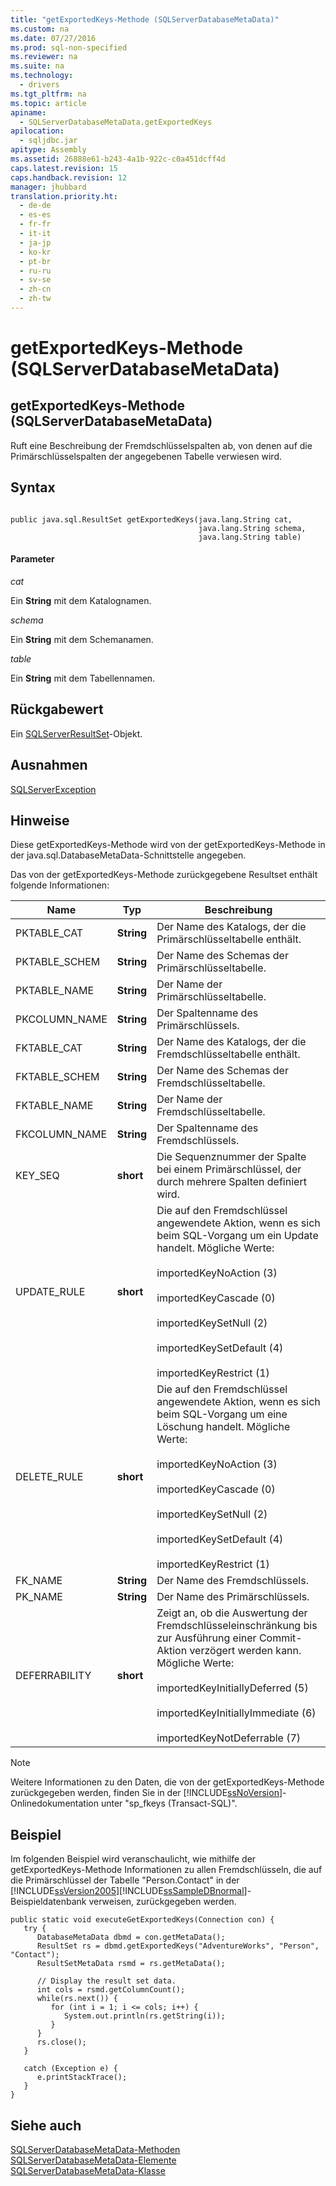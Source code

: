 ```yaml
---
title: "getExportedKeys-Methode (SQLServerDatabaseMetaData)"
ms.custom: na
ms.date: 07/27/2016
ms.prod: sql-non-specified
ms.reviewer: na
ms.suite: na
ms.technology: 
  - drivers
ms.tgt_pltfrm: na
ms.topic: article
apiname: 
  - SQLServerDatabaseMetaData.getExportedKeys
apilocation: 
  - sqljdbc.jar
apitype: Assembly
ms.assetid: 26888e61-b243-4a1b-922c-c0a451dcff4d
caps.latest.revision: 15
caps.handback.revision: 12
manager: jhubbard
translation.priority.ht: 
  - de-de
  - es-es
  - fr-fr
  - it-it
  - ja-jp
  - ko-kr
  - pt-br
  - ru-ru
  - sv-se
  - zh-cn
  - zh-tw
---
```

# getExportedKeys-Methode (SQLServerDatabaseMetaData)
    
## getExportedKeys\-Methode \(SQLServerDatabaseMetaData\)  
 Ruft eine Beschreibung der Fremdschlüsselspalten ab, von denen auf die Primärschlüsselspalten der angegebenen Tabelle verwiesen wird.  
  
## Syntax  
  
```  
  
public java.sql.ResultSet getExportedKeys(java.lang.String cat,  
                                          java.lang.String schema,  
                                          java.lang.String table)  
```  
  
#### Parameter  
 *cat*  
  
 Ein **String** mit dem Katalognamen.  
  
 *schema*  
  
 Ein **String** mit dem Schemanamen.  
  
 *table*  
  
 Ein **String** mit dem Tabellennamen.  
  
## Rückgabewert  
 Ein [SQLServerResultSet](../content/SQLServerResultSet-Class.md)\-Objekt.  
  
## Ausnahmen  
 [SQLServerException](../content/SQLServerException-Class.md)  
  
## Hinweise  
 Diese getExportedKeys\-Methode wird von der getExportedKeys\-Methode in der java.sql.DatabaseMetaData\-Schnittstelle angegeben.  
  
 Das von der getExportedKeys\-Methode zurückgegebene Resultset enthält folgende Informationen:  
  
|Name|Typ|Beschreibung|  
|----------|---------|------------------|  
|PKTABLE\_CAT|**String**|Der Name des Katalogs, der die Primärschlüsseltabelle enthält.|  
|PKTABLE\_SCHEM|**String**|Der Name des Schemas der Primärschlüsseltabelle.|  
|PKTABLE\_NAME|**String**|Der Name der Primärschlüsseltabelle.|  
|PKCOLUMN\_NAME|**String**|Der Spaltenname des Primärschlüssels.|  
|FKTABLE\_CAT|**String**|Der Name des Katalogs, der die Fremdschlüsseltabelle enthält.|  
|FKTABLE\_SCHEM|**String**|Der Name des Schemas der Fremdschlüsseltabelle.|  
|FKTABLE\_NAME|**String**|Der Name der Fremdschlüsseltabelle.|  
|FKCOLUMN\_NAME|**String**|Der Spaltenname des Fremdschlüssels.|  
|KEY\_SEQ|**short**|Die Sequenznummer der Spalte bei einem Primärschlüssel, der durch mehrere Spalten definiert wird.|  
|UPDATE\_RULE|**short**|Die auf den Fremdschlüssel angewendete Aktion, wenn es sich beim SQL\-Vorgang um ein Update handelt. Mögliche Werte:<br /><br /> importedKeyNoAction \(3\)<br /><br /> importedKeyCascade \(0\)<br /><br /> importedKeySetNull \(2\)<br /><br /> importedKeySetDefault \(4\)<br /><br /> importedKeyRestrict \(1\)|  
|DELETE\_RULE|**short**|Die auf den Fremdschlüssel angewendete Aktion, wenn es sich beim SQL\-Vorgang um eine Löschung handelt. Mögliche Werte:<br /><br /> importedKeyNoAction \(3\)<br /><br /> importedKeyCascade \(0\)<br /><br /> importedKeySetNull \(2\)<br /><br /> importedKeySetDefault \(4\)<br /><br /> importedKeyRestrict \(1\)|  
|FK\_NAME|**String**|Der Name des Fremdschlüssels.|  
|PK\_NAME|**String**|Der Name des Primärschlüssels.|  
|DEFERRABILITY|**short**|Zeigt an, ob die Auswertung der Fremdschlüsseleinschränkung bis zur Ausführung einer Commit\-Aktion verzögert werden kann. Mögliche Werte:<br /><br /> importedKeyInitiallyDeferred \(5\)<br /><br /> importedKeyInitiallyImmediate \(6\)<br /><br /> importedKeyNotDeferrable \(7\)|  
  
> [!NOTE]  
>  Weitere Informationen zu den Daten, die von der getExportedKeys\-Methode zurückgegeben werden, finden Sie in der [!INCLUDE[ssNoVersion](../content/includes/ssNoVersion_md.md)]\-Onlinedokumentation unter "sp\_fkeys \(Transact\-SQL\)".  
  
## Beispiel  
 Im folgenden Beispiel wird veranschaulicht, wie mithilfe der getExportedKeys\-Methode Informationen zu allen Fremdschlüsseln, die auf die Primärschlüssel der Tabelle "Person.Contact" in der [!INCLUDE[ssVersion2005](../content/includes/ssVersion2005_md.md)][!INCLUDE[ssSampleDBnormal](../content/includes/ssSampleDBnormal_md.md)]\-Beispieldatenbank verweisen, zurückgegeben werden.  
  
```  
public static void executeGetExportedKeys(Connection con) {  
   try {  
      DatabaseMetaData dbmd = con.getMetaData();  
      ResultSet rs = dbmd.getExportedKeys("AdventureWorks", "Person", "Contact");  
      ResultSetMetaData rsmd = rs.getMetaData();  
  
      // Display the result set data.  
      int cols = rsmd.getColumnCount();  
      while(rs.next()) {  
         for (int i = 1; i <= cols; i++) {  
            System.out.println(rs.getString(i));  
         }  
      }  
      rs.close();  
   }   
  
   catch (Exception e) {  
      e.printStackTrace();  
   }  
}  
```  
  
## Siehe auch  
 [SQLServerDatabaseMetaData-Methoden](../content/SQLServerDatabaseMetaData-Methods.md)   
 [SQLServerDatabaseMetaData-Elemente](../content/SQLServerDatabaseMetaData-Members.md)   
 [SQLServerDatabaseMetaData-Klasse](../content/SQLServerDatabaseMetaData-Class.md)  
  
  
